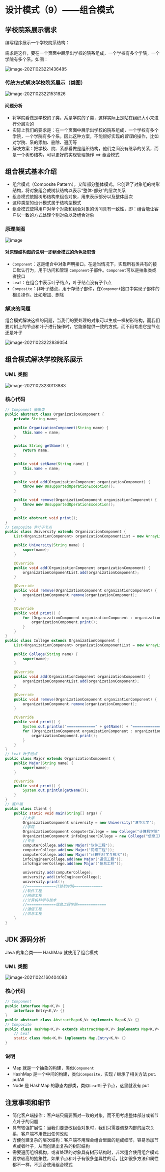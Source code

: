 # 设计模式（9）——组合模式

## 学校院系展示需求

编写程序展示一个学校院系结构：

需求是这样，要在一个页面中展示出学校的院系组成，一个学校有多个学院，一个学院有多个系。如图：

![image-20211023221436485](http://public.file.lvshuhuai.cn/images\wL2yh7jspaBfo58.png)

### 传统方式解决学校院系展示（类图）

![image-20211023221531826](http://public.file.lvshuhuai.cn/images\2kWFsvJmPiGRw1N.png)

#### 问题分析

- 将学院看做是学校的子类，系是学院的子类，这样实际上是站在组织大小来进行分层次的
- 实际上我们的要求是：在一个页面中展示出学校的院系组成，一个学校有多个学院，一个学院有多个系。因此这种方案，不能很好实现的*管理*的操作，比如对学院、系的添加、删除、遍历等
- 解决方案：把学校、院、系都看做是组织结构，他们之间没有继承的关系，而是一个树形结构，可以更好的实现管理操作 ==> 组合模式

## 组合模式基本介绍

- 组合模式（Composite Pattern），又叫部分整体模式。它创建了对象组的树形结构，将对象组合成树状结构以表示“整体-部分”的层次关系
- 组合模式依据树形结构来组合对象，用来表示部分以及整体层次
- 这种类型的设计模式属于结构型模式
- 组合模式使得用户对单个对象和组合对象的访问具有一致性，即：组合能让客户以一致的方式处理个别对象以及组合对象

### 原理类图

![image](http://public.file.lvshuhuai.cn/images\Dog8fanyjBJPXOp.jpg)

#### 对原理结构图的说明一即组合模式的角色及职责

- `Component`：这是组合中对象声明接口。在适当情况下，实现所有类共有的接口默认行为，用于访问和管理 `Component`子部件。`Component`可以是抽象类或者接口
- `Leaf`：在组合中表示叶子结点，叶子结点没有子节点
- `Composite`：非叶子结点，用于存储子部件，在`Component`接口中实现子部件的相关操作。比如增加、删除 

### 解决的问题

组合模式解决这样的问题，当我们的要处理的对象可以生成一棵树形结构，而我们要对树上的节点和叶子进行操作时，它能够提供一致的方式，而不用考虑它是节点还是叶子

![image-20211023222839054](http://public.file.lvshuhuai.cn/images\4K8IGk3bAHUNxLw.png)

## 组合模式解决学校院系展示

### UML 类图

![image-20211023230113883](http://public.file.lvshuhuai.cn/images\sR46tbZn8ydgM53.png)

### 核心代码

```java
// Component 抽象类
public abstract class OrganizationComponent {
    private String name;

    public OrganizationComponent(String name) {
        this.name = name;
    }

    public String getName() {
        return name;
    }

    public void setName(String name) {
        this.name = name;
    }

    public void add(OrganizationComponent organizationComponent) {
        throw new UnsupportedOperationException();
    }

    public void remove(OrganizationComponent organizationComponent) {
        throw new UnsupportedOperationException();
    }

    public abstract void print();
}
// Composite 非叶子节点
public class University extends OrganizationComponent {
    List<OrganizationComponent> organizationComponentList = new ArrayList<>();

    public University(String name) {
        super(name);
    }

    @Override
    public void add(OrganizationComponent organizationComponent) {
        organizationComponentList.add(organizationComponent);
    }

    @Override
    public void remove(OrganizationComponent organizationComponent) {
        organizationComponent.remove(organizationComponent);
    }

    @Override
    public void print() {
        for (OrganizationComponent organizationComponent : organizationComponentList) {
            organizationComponent.print();
        }
    }
}
public class College extends OrganizationComponent {
    List<OrganizationComponent> organizationComponentList = new ArrayList<>();

    public College(String name) {
        super(name);
    }

    @Override
    public void add(OrganizationComponent organizationComponent) {
        organizationComponentList.add(organizationComponent);
    }

    @Override
    public void remove(OrganizationComponent organizationComponent) {
        organizationComponent.remove(organizationComponent);
    }

    @Override
    public void print() {
        System.out.println("=============" + getName() + "=============");
        for (OrganizationComponent organizationComponent : organizationComponentList) {
            organizationComponent.print();
        }
    }
}
// Leaf 叶子结点
public class Major extends OrganizationComponent {
    public Major(String name) {
        super(name);
    }

    @Override
    public void print() {
        System.out.println(getName());
    }
}
// 客户端
public class Client {
    public static void main(String[] args) {
        //大学
        OrganizationComponent university = new University("清华大学");
        //学院
        OrganizationComponent computerCollege = new College("计算机学院");
        OrganizationComponent infoEngineerCollege = new College("信息工程学院");
        //专业
        computerCollege.add(new Major("软件工程"));
        computerCollege.add(new Major("网络工程"));
        computerCollege.add(new Major("计算机科学与技术"));
        infoEngineerCollege.add(new Major("通信工程"));
        infoEngineerCollege.add(new Major("信息工程"));

        university.add(computerCollege);
        university.add(infoEngineerCollege);
        university.print();
        //=============计算机学院=============
        //软件工程
        //网络工程
        //计算机科学与技术
        //=============信息工程学院=============
        //通信工程
        //信息工程
    }
}
```

## JDK 源码分析

Java 的集合类—— HashMap 就使用了组合模式

### UML 类图

![image-20211024160404083](http://public.file.lvshuhuai.cn/images\zTigmx6NwlVWDR7.png)

### 核心代码

```java
// Component
public interface Map<K,V> {
    interface Entry<K,V> {}
}
public abstract class AbstractMap<K,V> implements Map<K,V> {}
// Composite
public class HashMap<K,V> extends AbstractMap<K,V> implements Map<K,V>, Cloneable, Serializable {
    // Leaf
    static class Node<K,V> implements Map.Entry<K,V> {}
}
```

### 说明

- Map 就是一个抽象的构建，类似`Component`
- HashMap 是一个中间的构建，类似`Composite`，实现 / 继承了相关方法 put、putAll
- Node 是 HashMap 的静态内部类，类似`Leaf`叶子节点，这里就没有 put

## 注意事项和细节

- 简化客户端操作：客户端只需要面对一致的对象，而不用考虑整体部分或者节点叶子的问题
- 具有较强扩展性：当我们要更改组合对象时，我们只需要调整内部的层次关系，客户端不用做出任何改动
- 方便创建复杂的层次结构：客户端不用理会组合里面的组成细节，容易添加节点或者叶子，从而创建出复杂的树形结构
- 需要遍历组织机构，或者处理的对象具有树形结构时，非常适合使用组合模式
- 要求较高的抽象性，如果节点和叶子有很多差异性的话，比如很多方法和属性都不一样，不适合使用组合模式